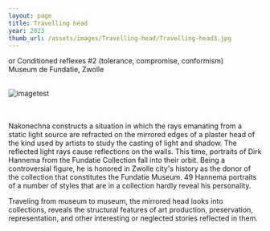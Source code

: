 ```yaml
---
layout: page
title: Travelling head 
year: 2023
thumb_url: /assets/images/Travelling-head/Travelling-head3.jpg
---
```


<section markdown="1" class="EN">
or Conditioned reflexes #2 (tolerance, compromise, conformism)<br>
Museum de Fundatie, Zwolle
<br>
<br>

![imagetest]({{site.baseurl}}/assets/images/Travelling-head/ravelling-head2.jpg)

<br><br>
Nakonechna constructs a situation in which the rays emanating from a static light source are refracted on the mirrored edges of a plaster head of the kind used by artists to study the casting of light and shadow. The reflected light rays cause reflections on the walls. This time, portraits of Dirk Hannema from the Fundatie Collection fall into their orbit. Being a controversial figure, he is honored in Zwolle city's history as the donor of the collection that constitutes the Fundatie Museum. 49 Hannema portraits of a number of styles that are in a collection hardly reveal his personality.

Traveling from museum to museum, the mirrored head looks into collections, reveals the structural features of art production, preservation, representation, and other interesting or neglected stories reflected in them.
<br><br>
</section>

<section markdown="1" class="UKR">
</section>
